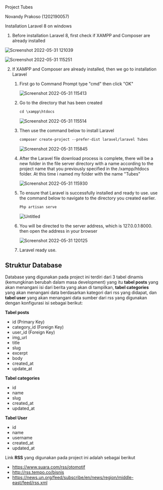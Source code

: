 Project Tubes

Novandy Prakoso (1202190057)

Installation Laravel 8 on windows

1. Before installation Laravel 8, first check if XAMPP and Composer are already installed

![Screenshot 2022-05-31 121039](https://user-images.githubusercontent.com/94926477/171101053-1e93b681-068e-49eb-ab04-2e7ce3414e4d.png)

![Screenshot 2022-05-31 115251](https://user-images.githubusercontent.com/94926477/171101101-ef730477-6aac-441f-ba5f-d714b8d8f6e3.png)

2. If XAMPP and Composer are already installed, then we go to installation Laravel

   1. First go to Command Prompt type "cmd" then click "OK"

       ![Screenshot 2022-05-31 115413](https://user-images.githubusercontent.com/94926477/171101159-29ebc74c-fd43-44f2-84b4-af625c8dde07.png)

   2. Go to the directory that has been created

      ```markdown
      cd \xampp\htdocs
      ```

        ![Screenshot 2022-05-31 115514](https://user-images.githubusercontent.com/94926477/171101306-d10fcf95-958e-469a-b607-87545c60e3bf.png)

   3. Then use the command below to install Laravel

      ```markdown
      composer create-project --prefer-dist laravel/laravel Tubes
      ```

      ![Screenshot 2022-05-31 115845](https://user-images.githubusercontent.com/94926477/171101323-eb2f748f-b4ea-4b3b-b916-4565879d7410.png)

   4. After the Laravel file download process is complete, there will be a new folder in the file server directory with a name according to the project name that you previously specified in the /xampp/htdocs folder. At this time i named my folder with the name "Tubes"

      ![Screenshot 2022-05-31 115930](https://user-images.githubusercontent.com/94926477/171101344-693669e4-0b69-4969-979b-6b85e6a5f588.png)

   5. To ensure that Laravel is successfully installed and ready to use. use the command below to navigate to the directory you created earlier.

      ```markdown
      Php artisan serve
      ```

      ![Untitled](https://user-images.githubusercontent.com/94926477/171101359-170fa8de-f564-4f0f-be1a-a07ec29e7249.png)

   6. You will be directed to the server address, which is 127.0.0.1:8000.
      then open the address in your browser

      ![Screenshot 2022-05-31 120125](https://user-images.githubusercontent.com/94926477/171101414-9a2d48d5-ea47-449f-9864-875966b8a499.png)
   7. Laravel ready use.

## Struktur Database

Database yang digunakan pada project ini terdiri dari 3 tabel dinamis (kemungkinan berubah dalam masa development) yang itu **tabel posts** yang akan menangani isi dari berita yang akan di tampilkan, **tabel categories** yang akan menangani data berdasarkan kategori dari rss yang didapat, dan **tabel user** yang akan menangani data sumber dari rss yang digunakan dengan konfigurasi isi sebagai berikut:

**Tabel posts**

- id (Primary Key)
- category_id (Foreign Key)
- user_id (Foreign Key)
- img_url
- title
- slug
- excerpt
- body
- created_at
- update_at

**Tabel categories**

- id
- name
- slug
- created_at
- updated_at

**Tabel User**

- id
- name
- username
- created_at
- updated_at

Link **RSS** yang digunakan pada project ini adalah sebagai berikut

- https://www.suara.com/rss/otomotif
- http://rss.tempo.co/bisnis
- https://news.un.org/feed/subscribe/en/news/region/middle-east/feed/rss.xml
